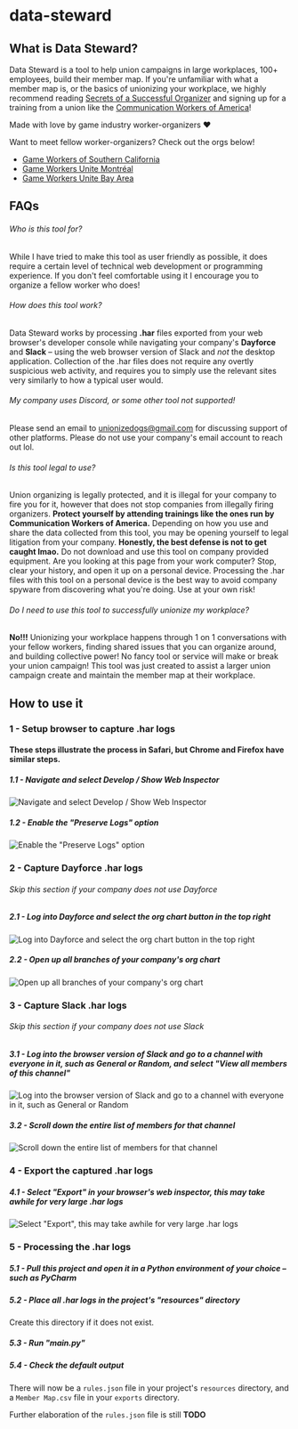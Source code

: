 # data-steward

## What is Data Steward?
Data Steward is a tool to help union campaigns in large workplaces, 100+ employees, build their member map. If you're
unfamiliar with what a member map is, or the basics of unionizing your workplace, we highly recommend reading 
[Secrets of a Successful Organizer](https://labornotes.org/secrets) and signing up for a training from a union like the
[Communication Workers of America](https://www.code-cwa.org)!

Made with love by game industry worker-organizers ❤️

Want to meet fellow worker-organizers? Check out the orgs below!

* [Game Workers of Southern California](https://twitter.com/GWSoCal)
* [Game Workers Unite Montréal](https://twitter.com/GWU_Montreal)
* [Game Workers Unite Bay Area](https://twitter.com/GWU_BayArea)

## FAQs
###### Who is this tool for?
While I have tried to make this tool as user friendly as possible, it does require a certain level of technical
web development or programming experience. If you don't feel comfortable using it I encourage you to organize a fellow
worker who does!
 
###### How does this tool work?
Data Steward works by processing **.har** files exported from your web browser's developer console while navigating your
company's **Dayforce** and **Slack** – using the web browser version of Slack and *not* the desktop application.
Collection of the .har files does not require any overtly suspicious web activity, and requires you to simply use the
relevant sites very similarly to how a typical user would.

###### My company uses Discord, or some other tool not supported!
Please send an email to unionizedogs@gmail.com for discussing support of other platforms. Please do not use your
company's email account to reach out lol.

###### Is this tool legal to use?
Union organizing is legally protected, and it is illegal for your company to fire you for it, however
that does not stop companies from illegally firing organizers. **Protect yourself by attending trainings like the ones
run by Communication Workers of America.** Depending on how you use and share the data collected from this tool, you may be opening yourself to legal litigation
from your company. **Honestly, the best defense is not to get caught lmao.** Do not download and use this tool on
company provided equipment. Are you looking at this page from your work computer? Stop, clear your history, and open it
up on a personal device. Processing the .har files with this tool on a personal device is the best way to avoid company
spyware from discovering what you're doing. Use at your own risk! 

###### Do I need to use this tool to successfully unionize my workplace?
**No!!!** Unionizing your workplace happens through 1 on 1 conversations with your fellow workers, finding shared issues
that you can organize around, and building collective power! No fancy tool or service will make or break your union
campaign! This tool was just created to assist a larger union campaign create and maintain the member map at their
workplace.

## How to use it

### 1 - Setup browser to capture .har logs
 
#### These steps illustrate the process in Safari, but Chrome and Firefox have similar steps.
##### 1.1 - Navigate and select Develop / Show Web Inspector
![Navigate and select Develop / Show Web Inspector](images/safari-develop-show.png)

##### 1.2 - Enable the "Preserve Logs" option
![Enable the "Preserve Logs" option](images/safari-develop-preserve-logs.png)

### 2 - Capture Dayforce .har logs
###### Skip this section if your company does not use Dayforce
##### 2.1 - Log into Dayforce and select the org chart button in the top right
![Log into Dayforce and select the org chart button in the top right](images/dayforce-profile.png)

##### 2.2 - Open up all branches of your company's org chart
![Open up all branches of your company's org chart](images/dayforce-org.png)

### 3 - Capture Slack .har logs
###### Skip this section if your company does not use Slack
##### 3.1 - Log into the browser version of Slack and go to a channel with everyone in it, such as General or Random, and select "View all members of this channel"
![Log into the browser version of Slack and go to a channel with everyone in it, such as General or Random](images/slack-view-all.png)

##### 3.2 - Scroll down the entire list of members for that channel
![Scroll down the entire list of members for that channel](images/slack-view-all-scroll.png)

### 4 - Export the captured .har logs
##### 4.1 - Select "Export" in your browser's web inspector, this may take awhile for very large .har logs
![Select "Export", this may take awhile for very large .har logs](images/safari-develop-export.png)

### 5 - Processing the .har logs

##### 5.1 - Pull this project and open it in a Python environment of your choice – such as PyCharm
##### 5.2 - Place all .har logs in the project's "resources" directory
Create this directory if it does not exist.
##### 5.3 - Run "main.py"
##### 5.4 - Check the default output
There will now be a `rules.json` file in your project's `resources` directory, and a `Member Map.csv` file in your
`exports` directory.

Further elaboration of the `rules.json` file is still **TODO**